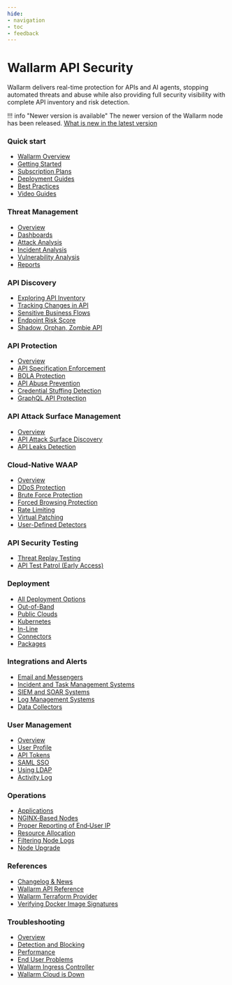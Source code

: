 ```yaml
---
hide:
- navigation
- toc
- feedback
---
```


# Wallarm API Security

Wallarm delivers real-time protection for APIs and AI agents, stopping automated threats and abuse while also providing full security visibility with complete API inventory and risk detection.

!!! info "Newer version is available"
    The newer version of the Wallarm node has been released. [What is new in the latest version](/updating-migrating/what-is-new/)

<div class="navigation">
<div class="navigation-card">
    <h3 class="icon-homepage quick-start-title">Quick start</h3>
    <p><ul>
    <li><a href="./about-wallarm/overview/">Wallarm Overview</a></li>
    <li><a href="./quickstart/getting-started/">Getting Started</a></li>
    <li><a href="./about-wallarm/subscription-plans/">Subscription Plans</a></li>
    <li><a href="./installation/supported-deployment-options/">Deployment Guides</a></li>
    <li><a href="./quickstart/attack-prevention-best-practices/">Best Practices</a></li>
    <li><a href="./demo-videos/overview/">Video Guides</a></li>
    </ul></p>
</div>

<div class="navigation-card">
    <h3 class="icon-homepage dashboard-title">Threat Management</h3>
    <p><ul>
    <li><a href="./user-guides/events/overview/">Overview</a></li>
    <li><a href="./user-guides/dashboards/threat-prevention/">Dashboards</a></li>
    <li><a href="./user-guides/events/check-attack/">Attack Analysis</a></li>
    <li><a href="./user-guides/events/check-incident/">Incident Analysis</a></li>
    <li><a href="./about-wallarm/detecting-vulnerabilities/">Vulnerability Analysis</a></li>
    <!-- <li><a href="./api-sessions/">API Sessions</a></li> -->
    <li><a href="./user-guides/search-and-filters/custom-report/">Reports</a></li>
    </ul></p>
</div>

<div class="navigation-card">
    <h3 class="icon-homepage api-discovery-title">API Discovery</h3>
    <p><ul>
    <li><a href="./api-discovery/overview/">Exploring API Inventory</a></li>
    <li><a href="./api-discovery/track-changes/">Tracking Changes in API</a></li>
    <li><a href="./api-discovery/sbf/">Sensitive Business Flows</a></li>
    <li><a href="./api-discovery/risk-score/">Endpoint Risk Score</a></li>
    <li><a href="./api-discovery/rogue-api/">Shadow, Orphan, Zombie API</a></li>
    </ul></p>
</div>

<div class="navigation-card">
    <h3 class="icon-homepage api-threat-prevent">API Protection</h3>
    <p><ul>
    <li><a href="./about-wallarm/api-protection-overview/">Overview</a></li>
    <li><a href="./api-specification-enforcement/overview/">API Specification Enforcement</a></li>
    <li><a href="./admin-en/configuration-guides/protecting-against-bola/">BOLA Protection</a></li>
    <li><a href="./api-abuse-prevention/overview/">API Abuse Prevention</a></li>
    <li><a href="./about-wallarm/credential-stuffing/">Credential Stuffing Detection</a></li>
    <li><a href="./api-protection/graphql-rule/">GraphQL API Protection</a></li>
    </ul></p>
</div>

<div class="navigation-card">
    <h3 class="icon-homepage vuln-title">API Attack Surface Management</h3>
    <p><ul>
    <li><a href="./api-attack-surface/overview/">Overview</a></li>
    <li><a href="./api-attack-surface/api-surface/">API Attack Surface Discovery</a></li>
    <li><a href="./api-attack-surface/api-leaks/">API Leaks Detection</a></li>
    </ul></p>
</div>


<div class="navigation-card">
    <h3 class="icon-homepage waap-title">Cloud-Native WAAP</h3>
    <p><ul>
    <li><a href="./about-wallarm/waap-overview/">Overview</a></li>
    <li><a href="./admin-en/configuration-guides/protecting-against-ddos/">DDoS Protection</a></li>
    <li><a href="./admin-en/configuration-guides/protecting-against-bruteforce/">Brute Force Protection</a></li>
    <li><a href="./admin-en/configuration-guides/protecting-against-forcedbrowsing/">Forced Browsing Protection</a></li>
    <li><a href="./user-guides/rules/rate-limiting/">Rate Limiting</a></li>    
    <li><a href="./user-guides/rules/vpatch-rule/">Virtual Patching</a></li>
    <li><a href="./user-guides/rules/regex-rule/">User-Defined Detectors</a></li>
    </ul></p>
</div>

<div class="navigation-card">
    <h3 class="icon-homepage api-security-testing">API Security Testing</h3>
    <p><ul>
    <li><a href="./vulnerability-detection/threat-replay-testing/overview/">Threat Replay Testing</a></li>
    <li><a href="./vulnerability-detection/api-test-patrol/overview/">API Test Patrol (Early Access)</a></li>
    </ul></p>
</div>

<div class="navigation-card">
    <h3 class="icon-homepage deployment-title">Deployment</h3>
    <p><ul>
    <li><a href="./installation/supported-deployment-options/">All Deployment Options</a></li>
    <li><a href="./installation/oob/overview/">Out-of-Band</a></li>
    <li><a href="./installation/supported-deployment-options/#public-clouds">Public Clouds</a></li>
    <li><a href="./installation/supported-deployment-options/#kubernetes">Kubernetes</a></li>
    <li><a href="./installation/inline/overview/">In-Line</a></li>
    <li><a href="./installation/connectors/overview/">Connectors</a></li>
    <li><a href="./installation/supported-deployment-options/#packages">Packages</a></li>
    </ul></p>
</div>

<div class="navigation-card">
    <h3 class="icon-homepage integration-title">Integrations and Alerts</h3>
    <p><ul>
    <li><a href="./user-guides/settings/integrations/integrations-intro/#email-and-messengers">Email and Messengers</a></li>
    <li><a href="./user-guides/settings/integrations/integrations-intro/#incident-and-task-management-systems">Incident and Task Management Systems</a></li>
    <li><a href="./user-guides/settings/integrations/integrations-intro/#siem-and-soar-systems">SIEM and SOAR Systems</a></li>
    <li><a href="./user-guides/settings/integrations/integrations-intro/#log-management-systems">Log Management Systems</a></li>
    <li><a href="./user-guides/settings/integrations/integrations-intro/#data-collectors">Data Collectors</a></li>
    </ul></p>
</div>

<div class="navigation-card">
    <h3 class="icon-homepage user-management-title">User Management</h3>
    <p><ul>
    <li><a href="./user-guides/settings/users/">Overview</a></li>
    <li><a href="./user-guides/settings/account/">User Profile</a></li>
    <li><a href="./user-guides/settings/api-tokens/">API Tokens</a></li>
    <li><a href="./admin-en/configuration-guides/sso/intro/">SAML SSO</a></li>
    <li><a href="./admin-en/configuration-guides/ldap/ldap/">Using LDAP</a></li>
    <li><a href="./user-guides/settings/audit-log/">Activity Log</a></li>
    </ul></p>
</div>

<div class="navigation-card">
    <h3 class="icon-homepage operations-title">Operations</h3>
    <p><ul>
    <li><a href="./user-guides/settings/applications/">Applications</a></li>
    <li><a href="./admin-en/configure-parameters-en/">NGINX‑Based Nodes</a></li>
    <li><a href="./admin-en/using-proxy-or-balancer-en/">Proper Reporting of End‑User IP</a></li>
    <li><a href="./admin-en/configuration-guides/allocate-resources-for-node/">Resource Allocation</a></li>
    <li><a href="./admin-en/configure-logging/">Filtering Node Logs</a></li>
    <li><a href="./updating-migrating/what-is-new/">Node Upgrade</a></li>
    </ul></p>
</div>

<div class="navigation-card">
    <h3 class="icon-homepage references-title">References</h3>
    <p><ul>
    <li><a href="./news/">Changelog & News</a></li>
    <li><a href="./api/overview/">Wallarm API Reference</a></li>
    <li><a href="./admin-en/managing/terraform-provider/">Wallarm Terraform Provider</a></li>
    <li><a href="./integrations-devsecops/verify-docker-image-signature/">Verifying Docker Image Signatures</a></li>
    </ul></p>
</div>

<div class="navigation-card">
    <h3 class="icon-homepage references-title">Troubleshooting</h3>
    <p><ul>
    <li><a href="./troubleshooting/overview/">Overview</a></li>
    <li><a href="./troubleshooting/detection-and-blocking/">Detection and Blocking</a></li>
    <li><a href="./troubleshooting/performance/">Performance</a></li>
    <li><a href="./faq/common-errors-after-installation/">End User Problems</a></li>
    <li><a href="./faq/ingress-installation/">Wallarm Ingress Controller</a></li>
    <li><a href="./faq/wallarm-cloud-down/">Wallarm Cloud is Down</a></li>
    </ul></p>
</div>

</div>

